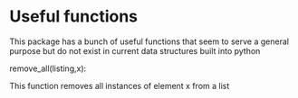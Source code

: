 # Useful functions

This package has a bunch of useful functions that seem to serve a general purpose but do not exist in current data structures built into python

remove_all(listing,x):

This function removes all instances of element x from a list
